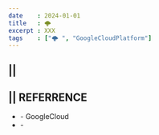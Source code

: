 ```yaml
---
date    : 2024-01-01
title   : 🌩 
excerpt : XXX
tags    : ["🌩 ", "GoogleCloudPlatform"]
---
```


## || 

## || REFERRENCE
- []() - GoogleCloud
- []() - 
